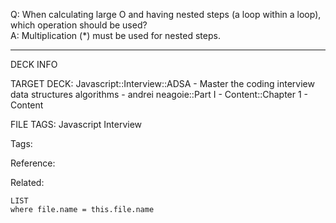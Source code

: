 Q: When calculating large O and having nested steps (a loop within a loop), which operation should be used?  
A: Multiplication (\*) must be used for nested steps.
<!--ID: 1690032124193-->

---

DECK INFO

TARGET DECK: Javascript::Interview::ADSA - Master the coding interview data structures algorithms - andrei neagoie::Part I - Content::Chapter 1 - Content

FILE TAGS: Javascript Interview

Tags:

Reference:

Related:

```dataview
LIST
where file.name = this.file.name
```

